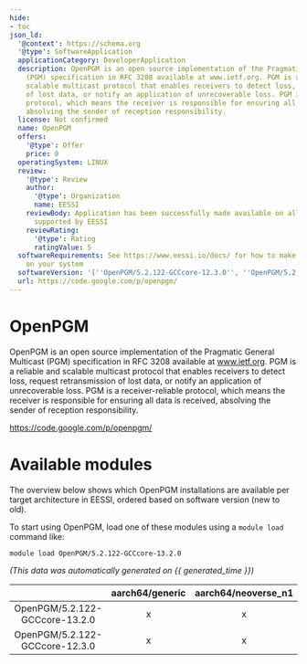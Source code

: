 ```yaml
---
hide:
- toc
json_ld:
  '@context': https://schema.org
  '@type': SoftwareApplication
  applicationCategory: DeveloperApplication
  description: OpenPGM is an open source implementation of the Pragmatic General Multicast
    (PGM) specification in RFC 3208 available at www.ietf.org. PGM is a reliable and
    scalable multicast protocol that enables receivers to detect loss, request retransmission
    of lost data, or notify an application of unrecoverable loss. PGM is a receiver-reliable
    protocol, which means the receiver is responsible for ensuring all data is received,
    absolving the sender of reception responsibility.
  license: Not confirmed
  name: OpenPGM
  offers:
    '@type': Offer
    price: 0
  operatingSystem: LINUX
  review:
    '@type': Review
    author:
      '@type': Organization
      name: EESSI
    reviewBody: Application has been successfully made available on all architectures
      supported by EESSI
    reviewRating:
      '@type': Rating
      ratingValue: 5
  softwareRequirements: See https://www.eessi.io/docs/ for how to make EESSI available
    on your system
  softwareVersion: '[''OpenPGM/5.2.122-GCCcore-12.3.0'', ''OpenPGM/5.2.122-GCCcore-13.2.0'']'
  url: https://code.google.com/p/openpgm/
---
```


OpenPGM
=======


OpenPGM is an open source implementation of the Pragmatic General Multicast (PGM) specification in RFC 3208 available at www.ietf.org. PGM is a reliable and scalable multicast protocol that enables receivers to detect loss, request retransmission of lost data, or notify an application of unrecoverable loss. PGM is a receiver-reliable protocol, which means the receiver is responsible for ensuring all data is received, absolving the sender of reception responsibility.

https://code.google.com/p/openpgm/
# Available modules


The overview below shows which OpenPGM installations are available per target architecture in EESSI, ordered based on software version (new to old).

To start using OpenPGM, load one of these modules using a `module load` command like:

```shell
module load OpenPGM/5.2.122-GCCcore-13.2.0
```

*(This data was automatically generated on {{ generated_time }})*  

| |aarch64/generic|aarch64/neoverse_n1|aarch64/neoverse_v1|x86_64/generic|x86_64/amd/zen2|x86_64/amd/zen3|x86_64/amd/zen4|x86_64/intel/haswell|x86_64/intel/sapphirerapids|x86_64/intel/skylake_avx512|
| :---: | :---: | :---: | :---: | :---: | :---: | :---: | :---: | :---: | :---: | :---: |
|OpenPGM/5.2.122-GCCcore-13.2.0|x|x|x|x|x|x|x|x|-|x|
|OpenPGM/5.2.122-GCCcore-12.3.0|x|x|x|x|x|x|x|x|-|x|

